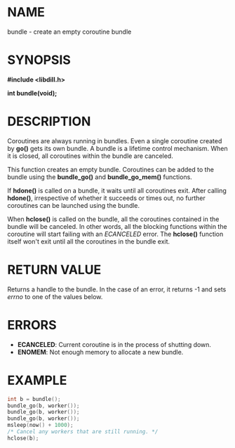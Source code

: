 # NAME

bundle - create an empty coroutine bundle

# SYNOPSIS

**#include &lt;libdill.h>**

**int bundle(void);**

# DESCRIPTION

Coroutines are always running in bundles. Even a single coroutine created by **go()** gets its own bundle. A bundle is a lifetime control mechanism. When it is closed, all coroutines within the bundle are canceled.

This function creates an empty bundle. Coroutines can be added to the bundle using the **bundle_go()** and **bundle_go_mem()** functions.

If **hdone()** is called on a bundle, it waits until all coroutines exit. After calling **hdone()**, irrespective of whether it succeeds or times out, no further coroutines can be launched using the bundle.

When **hclose()** is called on the bundle, all the coroutines contained in the bundle will be canceled. In other words, all the blocking functions within the coroutine will start failing with an _ECANCELED_ error. The **hclose()** function itself won't exit until all the coroutines in the bundle exit.

# RETURN VALUE

Returns a handle to the bundle. In the case of an error, it returns -1 and sets _errno_ to one of the values below.

# ERRORS

* **ECANCELED**: Current coroutine is in the process of shutting down.
* **ENOMEM**: Not enough memory to allocate a new bundle.

# EXAMPLE

```c
int b = bundle();
bundle_go(b, worker());
bundle_go(b, worker());
bundle_go(b, worker());
msleep(now() + 1000);
/* Cancel any workers that are still running. */
hclose(b);
```
